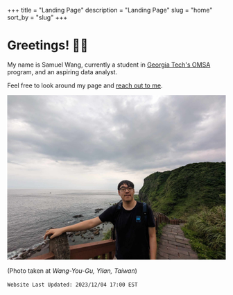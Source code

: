 +++
title = "Landing Page"
description = "Landing Page"
slug = "home"
sort_by = "slug"
+++

# Greetings! 🤜🤛

My name is Samuel Wang, currently a student in [Georgia Tech's OMSA](https://pe.gatech.edu/degrees/analytics) program, and an aspiring data analyst.

Feel free to look around my page and [reach out to me](./contact/).

![](./profile_pic.jpg)

(Photo taken at _Wang-You-Gu, Yilan, Taiwan_)

`Website Last Updated: 2023/12/04 17:00 EST`

